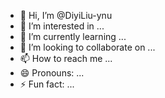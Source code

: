 - 👋 Hi, I’m @DiyiLiu-ynu
- 👀 I’m interested in ...
- 🌱 I’m currently learning ...
- 💞️ I’m looking to collaborate on ...
- 📫 How to reach me ...
- 😄 Pronouns: ...
- ⚡ Fun fact: ...

<!---
DiyiLiu-ynu/DiyiLiu-ynu is a ✨ special ✨ repository because its `README.md` (this file) appears on your GitHub profile.
You can click the Preview link to take a look at your changes.
--->
